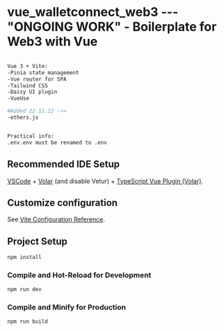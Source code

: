 # vue_walletconnect_web3 --- "ONGOING WORK" - Boilerplate for Web3 with Vue

```sh

Vue 3 + Vite:
-Pinia state management
-Vue router for SPA
-Tailwind CSS
-Daisy UI plugin
-VueUse

#Added 22.11.22 ->>
-ethers.js


Practical info:
.env.env must be renamed to .env
```

## Recommended IDE Setup

[VSCode](https://code.visualstudio.com/) + [Volar](https://marketplace.visualstudio.com/items?itemName=Vue.volar) (and disable Vetur) + [TypeScript Vue Plugin (Volar)](https://marketplace.visualstudio.com/items?itemName=Vue.vscode-typescript-vue-plugin).

## Customize configuration

See [Vite Configuration Reference](https://vitejs.dev/config/).

## Project Setup

```sh
npm install
```

### Compile and Hot-Reload for Development

```sh
npm run dev
```

### Compile and Minify for Production

```sh
npm run build
```
